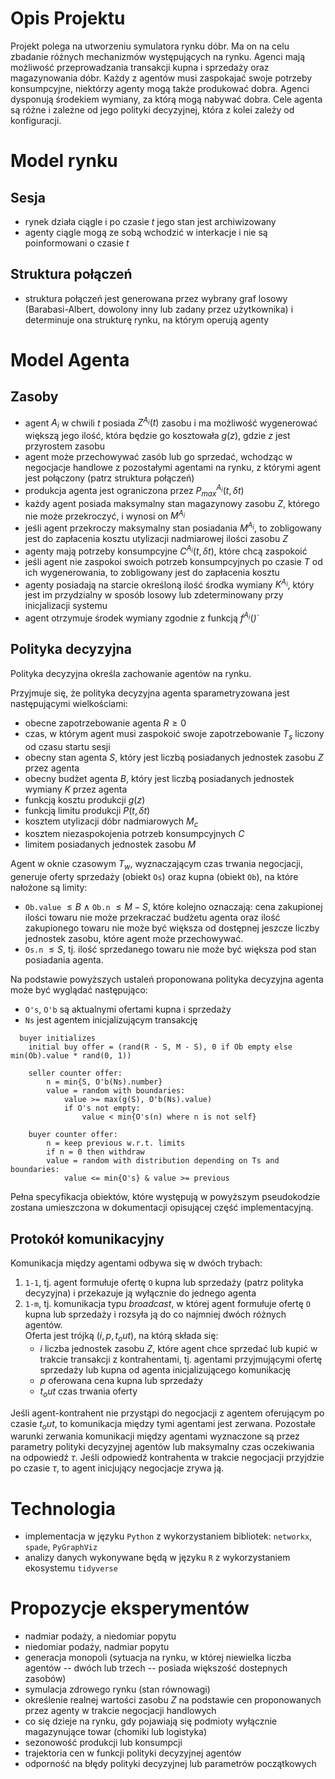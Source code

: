 # Opis Projektu 
Projekt polega na utworzeniu symulatora rynku dóbr. Ma on na celu zbadanie różnych mechanizmów występujących na rynku. Agenci mają możliwość przeprowadzania transakcji kupna i sprzedaży oraz magazynowania dóbr. Każdy z agentów musi zaspokajać swoje potrzeby konsumpcyjne, niektórzy agenty mogą także produkować dobra. Agenci dysponują środekiem wymiany, za którą mogą nabywać dobra. 
Cele agenta są różne i zależne od jego polityki decyzyjnej, która z kolei zależy od konfiguracji.

# Model rynku 

## Sesja 
* rynek działa ciągle i po czasie $t$ jego stan jest archiwizowany 
* agenty ciągle mogą ze sobą wchodzić w interkacje i nie są poinformowani o czasie $t$ 

## Struktura połączeń
* struktura połączeń jest generowana przez wybrany graf losowy (Barabasi-Albert, dowolony inny lub zadany przez użytkownika) i determinuje ona strukturę rynku, na którym operują agenty


# Model Agenta

## Zasoby
* agent $A_i$ w chwili $t$ posiada $Z^{A_i}(t)$ zasobu i ma możliwość wygenerować większą jego ilość, która będzie go kosztowała  $g(z)$, gdzie $z$ jest przyrostem zasobu
* agent może przechowywać zasób lub go sprzedać, wchodząc w negocjacje handlowe z pozostałymi agentami na rynku, z którymi agent jest połączony (patrz struktura połączeń)
* produkcja agenta jest ograniczona przez $P^{A_i}_{max}(t, \delta t)$
* każdy agent posiada maksymalny stan magazynowy zasobu $Z$, którego nie może przekroczyć, i wynosi on $M^{A_i}$
* jeśli agent przekroczy maksymalny stan posiadania $M^{A_i}$, to zobligowany jest do zapłacenia kosztu utylizacji nadmiarowej ilości zasobu $Z$
* agenty mają potrzeby konsumpcyjne $C^{A_i}(t, \delta t)$, które chcą zaspokoić
* jeśli agent nie zaspokoi swoich potrzeb konsumpcyjnych po czasie $T$ od ich wygenerowania, to zobligowany jest do zapłacenia kosztu 
* agenty posiadają na starcie określoną ilość środka wymiany $K^{A_i}$, który jest im przydzialny w sposób losowy lub zdeterminowany przy inicjalizacji systemu
* agent otrzymuje środek wymiany zgodnie z funkcją $f^{A_i}(\dot)$ 

## Polityka decyzyjna 

Polityka decyzyjna określa zachowanie agentów na rynku.


Przyjmuje się, że polityka decyzyjna agenta sparametryzowana jest następującymi wielkościami: 
* obecne zapotrzebowanie agenta $R \geq 0$ 
* czas, w którym agent musi zaspokoić swoje zapotrzebowanie $T_s$ liczony od czasu startu sesji
* obecny stan agenta $S$, który jest liczbą posiadanych jednostek zasobu $Z$ przez agenta
* obecny budżet agenta $B$, który jest liczbą posiadanych jednostek wymiany $K$ przez agenta
* funkcją kosztu produkcji $g(z)$
* funkcją limitu produkcji $P(t, \delta t)$
* kosztem utylizacji dóbr nadmiarowych $M_c$
* kosztem niezaspokojenia potrzeb konsumpcyjnych $C$
* limitem posiadanych jednostek zasobu $M$


Agent w oknie czasowym $T_w$, wyznaczającym czas trwania negocjacji, generuje oferty sprzedaży (obiekt `Os`) oraz kupna (obiekt `Ob`), na które nałożone są limity:
* `Ob.value` $\leq B$ $\land$ `Ob.n` $\leq M - S$, które kolejno oznaczają: cena zakupionej ilości towaru nie może przekraczać budżetu agenta oraz ilość zakupionego towaru nie może być większa od dostępnej jeszcze liczby jednostek zasobu, które agent może przechowywać.  
* `Os.n` $\leq S$, tj. ilość sprzedanego towaru nie może być większa pod stan posiadania agenta.

Na podstawie powyższych ustaleń proponowana polityka decyzyjna agenta może być wyglądać następująco:
* `O's`, `O'b` są aktualnymi ofertami kupna i sprzedaży 
* `Ns` jest agentem inicjalizującym transakcję


```
  buyer initializes
    initial buy offer = (rand(R - S, M - S), 0 if Ob empty else min(Ob).value * rand(0, 1))
   
    seller counter offer:
        n = min{S, O'b(Ns).number}
        value = random with boundaries:
            value >= max(g(S), O'b(Ns).value)
            if O's not empty:
                value < min{O's(n) where n is not self}

    buyer counter offer:
        n = keep previous w.r.t. limits
        if n = 0 then withdraw
        value = random with distribution depending on Ts and boundaries:
            value <= min{O's} & value >= previous
```

Pełna specyfikacja obiektów, które występują w powyższym pseudokodzie zostana umieszczona w dokumentacji opisującej część implementacyjną.



## Protokół komunikacyjny 

Komunikacja między agentami odbywa się w dwóch trybach:
1. `1-1`, tj. agent formułuje ofertę `O` kupna lub sprzedaży (patrz polityka decyzyjna) i przekazuje ją wyłącznie do jednego agenta 
2. `1-m`, tj. komunikacja typu _broadcast_, w której agent formułuje ofertę `O` kupna lub sprzedaży i rozsyła ją do co najmniej dwóch różnych agentów.  
Oferta jest trójką $(i, p, t_out)$, na którą składa się:
	* $i$ liczba jednostek zasobu $Z$, które agent chce sprzedać lub kupić w trakcie transakcji z kontrahentami, tj. agentami przyjmującymi ofertę sprzedaży lub kupna od agenta inicjalizującego komunikację 
	* $p$ oferowana cena kupna lub sprzedaży 
	* $t_out$ czas trwania oferty 

Jeśli agent-kontrahent nie przystąpi do negocjacji z agentem oferującym po czasie $t_out$, to komunikacja między tymi agentami jest zerwana. Pozostałe warunki zerwania komunikacji między agentami wyznaczone są przez parametry polityki decyzyjnej agentów lub maksymalny czas oczekiwania na odpowiedź $\tau$. Jeśli odpowiedź kontrahenta w trakcie negocjacji przyjdzie po czasie $\tau$, to agent inicjujący negocjacje zrywa ją. 


# Technologia
* implementacja w języku `Python` z wykorzystaniem bibliotek: `networkx`, `spade`, `PyGraphViz`
* analizy danych wykonywane będą w języku `R` z wykorzystaniem ekosystemu `tidyverse`

# Propozycje eksperymentów
* nadmiar podaży, a niedomiar popytu
* niedomiar podaży, nadmiar popytu
* generacja monopoli (sytuacja na rynku, w której niewielka liczba agentów -- dwóch lub trzech -- posiada większość dostepnych zasobów)
* symulacja zdrowego rynku (stan równowagi)
* określenie realnej wartości zasobu $Z$ na podstawie cen proponowanych przez agenty w trakcie negocjacji handlowych
* co się dzieje na rynku, gdy pojawiają się podmioty wyłącznie magazynujące towar (chomiki lub logistyka)
* sezonowość produkcji lub konsumpcji 
* trajektoria cen w funkcji polityki decyzyjnej agentów
* odporność na błędy polityki decyzyjnej lub parametrów początkowych
